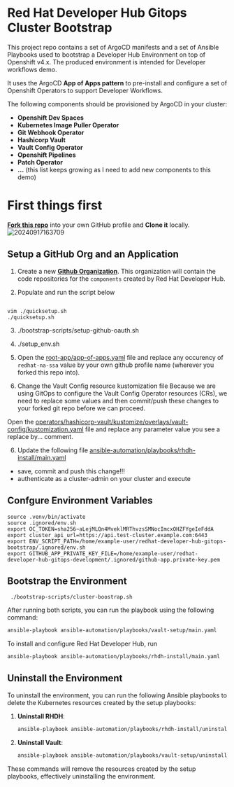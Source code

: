 # Red Hat Developer Hub Gitops Cluster Bootstrap

This project repo contains a set of ArgoCD manifests and a set of Ansible Playbooks used to bootstrap a Developer Hub Environment on top of Openshift v4.x. The produced environment is intended for Developer workflows demo.

It uses the ArgoCD **App of Apps pattern** to pre-install and configure a set of Openshift Operators to support Developer Workflows.

The following components should be provisioned by ArgoCD in your cluster:
 * **Openshift Dev Spaces**
 * **Kubernetes Image Puller Operator**
 * **Git Webhook Operator**
 * **Hashicorp Vault**
 * **Vault Config Operator**
 * **Openshift Pipelines**
 * **Patch Operator**
 * **...** (this list keeps growing as I need to add new components to this demo)

# First things first

[**Fork this repo**](https://github.com/tosin2013/redhat-developer-hub-gitops-bootstrap/fork) into your own GitHub profile and **Clone it** locally.
![20240917163709](https://i.imgur.com/zABkvTE.png)
## Setup a GitHub Org and an Application

 1. Create a new [**Github Organization**](https://github.com/account/organizations/new?plan=free). This organization will contain the code repositories for the `components` created by Red Hat Developer Hub.

 2. Populate and run the script below 
 ```

 vim ./quicksetup.sh
 ./quicksetup.sh
 ```
3.  ./bootstrap-scripts/setup-github-oauth.sh
4.   ./setup_env.sh
5. Open the [root-app/app-of-apps.yaml](root-app/app-of-apps.yaml) file and replace any occurency of `redhat-na-ssa` value by your own github profile name (wherever you forked this repo into). 

6. Change the Vault Config resource kustomization file
Because we are using GitOps to configure the Vault Config Operator resources (CRs), we need to replace some values and then commit/push these changes to your forked git repo before we can proceed.

Open the [operators/hashicorp-vault/kustomize/overlays/vault-config/kustomization.yaml](operators/hashicorp-vault/kustomize/overlays/vault-config/kustomization.yaml) file and replace any parameter value you see a replace by... comment.

6. Update the following file [ansible-automation/playbooks/rhdh-install/main.yaml](ansible-automation/playbooks/rhdh-install/main.yaml)
* save, commit and push this change!!!
* authenticate as a cluster-admin on your cluster and execute

## Confgure Environment Variables
```
source .venv/bin/activate
source .ignored/env.sh
export OC_TOKEN=sha256~aLejMLQn4MveklMRThvzsSMNocImcxOHZFYgeIeFddA
export cluster_api_url=https://api.test-cluster.example.com:6443
export ENV_SCRIPT_PATH=/home/example-user/redhat-developer-hub-gitops-bootstrap/.ignored/env.sh
export GITHUB_APP_PRIVATE_KEY_FILE=/home/example-user/redhat-developer-hub-gitops-development/.ignored/github-app.private-key.pem
```

## Bootstrap the Environment
```
 ./bootstrap-scripts/cluster-boostrap.sh 
```

After running both scripts, you can run the playbook using the following command:

```bash
ansible-playbook ansible-automation/playbooks/vault-setup/main.yaml
```

To install and configure Red Hat Developer Hub, run
```bash
ansible-playbook ansible-automation/playbooks/rhdh-install/main.yaml
```

## Uninstall the Environment

To uninstall the environment, you can run the following Ansible playbooks to delete the Kubernetes resources created by the setup playbooks:

1. **Uninstall RHDH**:
   ```bash
   ansible-playbook ansible-automation/playbooks/rhdh-install/uninstall_rhdh.yml
   ```

2. **Uninstall Vault**:
   ```bash
   ansible-playbook ansible-automation/playbooks/vault-setup/uninstall_vault.yml
   ```

These commands will remove the resources created by the setup playbooks, effectively uninstalling the environment.
